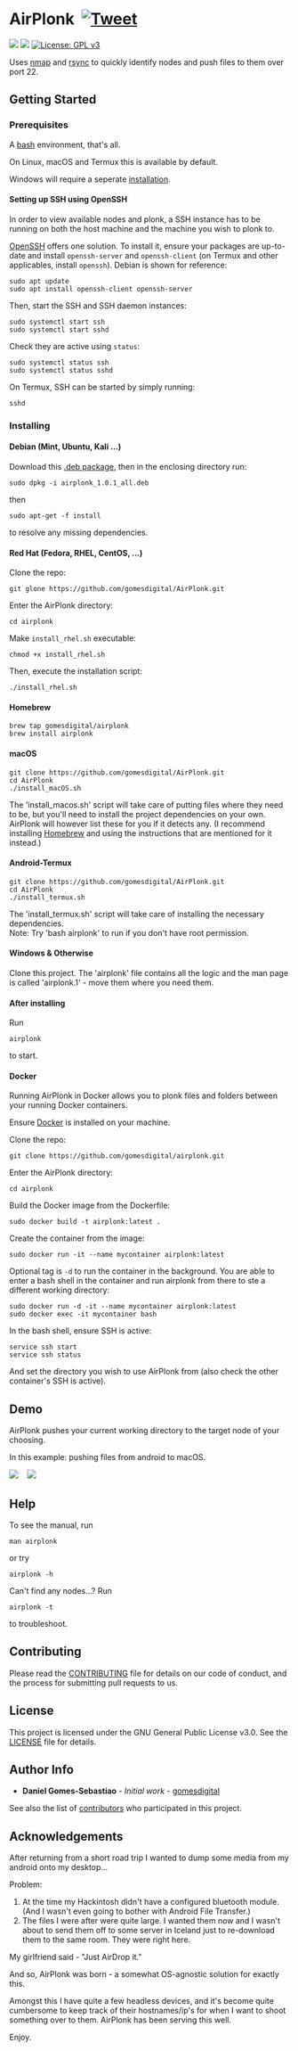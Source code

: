 # AirPlonk &nbsp;[![Tweet](https://img.shields.io/twitter/url/http/shields.io.svg?style=social)](https://twitter.com/intent/tweet?text=Just%20AirPlonk%20it.%20&url=https://github.com/gomesdigital/AirPlonk&via=gomesdigital&hashtags=bash,shell,rsync,ssh,developers)

![](https://img.shields.io/github/issues/gomesdigital/AirPlonk?color=yellow)
![](https://img.shields.io/github/languages/code-size/gomesdigital/AirPlonk?color=green)
[![License: GPL v3](https://img.shields.io/badge/License-GPL%20v3-blue.svg)](https://github.com/gomesdigital/AirPlonk/LICENSE)

Uses [nmap] and [rsync] to quickly identify nodes and push files to them over port 22.



## Getting Started

### Prerequisites

A [bash](https://github.com/topics/bash) environment, that's all. 

On Linux, macOS and Termux this is available by default.

Windows will require a seperate [installation](https://itsfoss.com/install-bash-on-windows/).

#### Setting up SSH using OpenSSH

In order to view available nodes and plonk, a SSH instance has to be running on both the host machine and the machine you wish to plonk to.

[OpenSSH](https://www.openssh.com) offers one solution. To install it, ensure your packages are up-to-date and install `openssh-server` and `openssh-client` (on Termux and other applicables, install `openssh`). Debian is shown for reference:
```
sudo apt update
sudo apt install openssh-client openssh-server
```
Then, start the SSH and SSH daemon instances:
```
sudo systemctl start ssh
sudo systemctl start sshd
```
Check they are active using `status`:
```
sudo systemctl status ssh
sudo systemctl status sshd
```
On Termux, SSH can be started by simply running:
```
sshd
```

### Installing

#### Debian (Mint, Ubuntu, Kali ...)
Download this [.deb package](https://github.com/gomesdigital/AirPlonk/raw/main/airplonk_1.0.1_all.deb), then in the enclosing directory run:
```
sudo dpkg -i airplonk_1.0.1_all.deb
```
then
```
sudo apt-get -f install
```
to resolve any missing dependencies.

#### Red Hat (Fedora, RHEL, CentOS, ...)
Clone the repo:
```
git glone https://github.com/gomesdigital/AirPlonk.git
```
Enter the AirPlonk directory:
```
cd airplonk
```
Make `install_rhel.sh` executable:
```
chmod +x install_rhel.sh
```
Then, execute the installation script:
```
./install_rhel.sh
```

#### Homebrew
```
brew tap gomesdigital/airplonk
brew install airplonk
```

#### macOS
```
git clone https://github.com/gomesdigital/AirPlonk.git
cd AirPlonk
./install_macOS.sh
```
The 'install_macos.sh' script will take care of putting files where they need to 
be, but you'll need to install the project dependencies on your own. AirPlonk 
will however list these for you if it detects any.
(I recommend installing [Homebrew](https://www.howtogeek.com/211541/homebrew-for-os-x-easily-installs-desktop-apps-and-terminal-utilities/) and using the instructions that are mentioned for it instead.)

#### Android-Termux 
```
git clone https://github.com/gomesdigital/AirPlonk.git
cd AirPlonk
./install_termux.sh
```
The 'install_termux.sh' script will take care of installing the necessary 
dependencies.<br/>
Note: Try 'bash airplonk' to run if you don't have root permission.

#### Windows & Otherwise
Clone this project. The 'airplonk' file contains all the logic and the man
page is called 'airplonk.1' - move them where you need them.

#### After installing
Run
```
airplonk
```
to start.

#### Docker
Running AirPlonk in Docker allows you to plonk files and folders between your running Docker containers.

Ensure [Docker](https://docs.docker.com/get-docker/) is installed on your machine.

Clone the repo:
```
git clone https://github.com/gomesdigital/airplonk.git
```
Enter the AirPlonk directory:
```
cd airplonk
```
Build the Docker image from the Dockerfile:
```
sudo docker build -t airplonk:latest .
```
Create the container from the image:
```
sudo docker run -it --name mycontainer airplonk:latest
```
Optional tag is `-d` to run the container in the background. You are able to enter a bash shell in the container and run airplonk from there to ste a different working directory:
```
sudo docker run -d -it --name mycontainer airplonk:latest
sudo docker exec -it mycontainer bash
```
In the bash shell, ensure SSH is active:
```
service ssh start
service ssh status
```
And set the directory you wish to use AirPlonk from (also check the other container's SSH is active).

## Demo
AirPlonk pushes your current working directory to the target node of your choosing.

In this example: pushing files from android to macOS.

![](demo_termux.gif) &nbsp;&nbsp; ![](demo_macos.gif) 

## Help

To see the manual, run
```
man airplonk
```
or try
```
airplonk -h
```


Can't find any nodes...? Run
```
airplonk -t
```
to troubleshoot.

## Contributing

Please read the [CONTRIBUTING](CONTRIBUTING.md) file for details on our code of conduct, and the process for submitting pull requests to us.

## License

This project is licensed under the GNU General Public License v3.0. See the [LICENSE](LICENSE) file for details.

## Author Info

* **Daniel Gomes-Sebastiao** - *Initial work* - [gomesdigital](https://github.com/gomesdigital)

See also the list of [contributors](https://github.com/gomesdigital/AirPlonk/graphs/contributors) who participated in this project.

## Acknowledgements

After returning from a short road trip I wanted to dump some media from my android onto my desktop...

Problem: 
1. At the time my Hackintosh didn't have a configured bluetooth module. (And I wasn't even going to bother with Android File Transfer.)
2. The files I were after were quite large. I wanted them now and I wasn't about to send them off to some server in Iceland just to re-download
   them to the same room. They were right here.

My girlfriend said - "Just AirDrop it."

And so, AirPlonk was born - a somewhat OS-agnostic solution for exactly this. 

Amongst this I have quite a few headless devices, and it's become quite cumbersome to keep track of their hostnames/ip's for when I want to shoot something over to them. AirPlonk has been serving this well.

Enjoy.

[nmap]: https://github.com/nmap/nmap
[rsync]: https://github.com/WayneD/rsync

